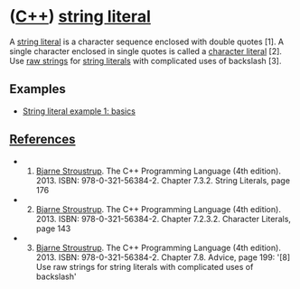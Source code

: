 # ([C++](Cpp.md)) [string literal](CppStringLiteral.md)

A [string literal](CppStringLiteral.md) is a character sequence
enclosed with double quotes \[1\]. A single character enclosed in single
quotes is called a [character literal](CppCharacterLiteral.md) \[2\].
Use [raw strings](CppRawString.md) for [string
literals](CppStringLiteral.md) with complicated uses of backslash
\[3\].

## Examples

 * [String literal example 1: basics](CppStringLiteralExample1.md)

## [References](CppReferences.md)

 * 1. [Bjarne Stroustrup](CppBjarneStroustrup.md). The C++ Programming
   Language (4th edition). 2013. ISBN: 978-0-321-56384-2.
   Chapter 7.3.2. String Literals, page 176
 * 2. [Bjarne Stroustrup](CppBjarneStroustrup.md). The C++ Programming
   Language (4th edition). 2013. ISBN: 978-0-321-56384-2.
   Chapter 7.2.3.2. Character Literals, page 143
 * 3. [Bjarne Stroustrup](CppBjarneStroustrup.md). The C++ Programming
   Language (4th edition). 2013. ISBN: 978-0-321-56384-2. Chapter 7.8.
   Advice, page 199: '\[8\] Use raw strings for string literals with
   complicated uses of backslash'
